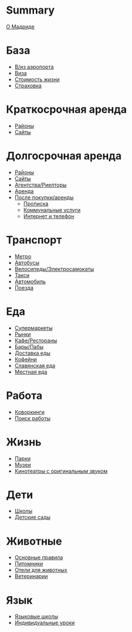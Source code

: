 # Summary

[О Мадриде](base/about.md)

# База
- [В/из аэропорта](base/airport.md)
- [Виза]()
- [Стоимость жизни]()
- [Страховка]()

# Краткосрочная аренда
- [Районы]()
- [Сайты]()

# Долгосрочная аренда
- [Районы]()
- [Сайты]()
- [Агентства/Риелторы]()
- [Аренда]()
- [После покупки/аренды]()
  - [Прописка]()
  - [Коммунальные услуги]()
  - [Интернет и телефон]()

# Транспорт
- [Метро]()
- [Автобусы]()
- [Велосипеды/Электросамокаты]()
- [Такси]()
- [Автомобиль]()
- [Поезда]()

# Еда
- [Супермаркеты]()
- [Рынки]()
- [Кафе/Рестораны]()
- [Бары/Пабы]()
- [Доставка еды]()
- [Кофейни]()
- [Славянская еда]()
- [Местная еда]()

# Работа
- [Коворкинги]()
- [Поиск работы]()

# Жизнь
- [Парки]()
- [Музеи]()
- [Кинотеатры с оригинальным звуком]()

# Дети
- [Школы]()
- [Детские сады]()

# Животные
- [Основные правила]()
- [Питомники]()
- [Отели для животных]()
- [Ветеринарии]()

# Язык
- [Языковые школы]()
- [Индивидуальные уроки]()
